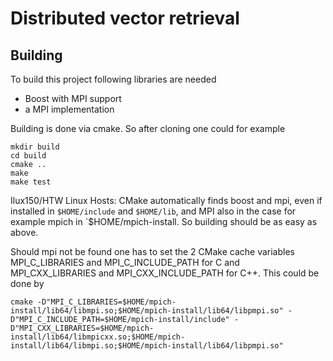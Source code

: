 Distributed vector retrieval 
====================

Building
----------
To build this project following libraries are needed
*   Boost with MPI support
*   a MPI implementation

Building is done via cmake.
So after cloning one could for example
```
mkdir build
cd build
cmake ..
make
make test
```

Ilux150/HTW Linux Hosts:
CMake automatically finds boost and mpi, even if installed in `$HOME/include` and `$HOME/lib`, 
and MPI also in the case for example mpich in `$HOME/mpich-install. So building should be as easy as above.

Should mpi not be found one has to set the 2 CMake cache variables MPI_C_LIBRARIES and MPI_C_INCLUDE_PATH for C 
and MPI_CXX_LIBRARIES and MPI_CXX_INCLUDE_PATH for C++. 
This could be done by
```
cmake -D"MPI_C_LIBRARIES=$HOME/mpich-install/lib64/libmpi.so;$HOME/mpich-install/lib64/libpmpi.so" -D"MPI_C_INCLUDE_PATH=$HOME/mpich-install/include" -D"MPI_CXX_LIBRARIES=$HOME/mpich-install/lib64/libmpicxx.so;$HOME/mpich-install/lib64/libmpi.so;$HOME/mpich-install/lib64/libpmpi.so"
```